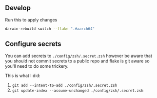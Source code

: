 ## Develop

Run this to apply changes

```sh
darwin-rebuild switch --flake ".#aarch64"
```

## Configure secrets

You can add secrets to `./config/zsh/.secret.zsh` however be aware that you should not commit secrets to a public repo and flake is git aware so you'll need to do some trickery.

This is what I did:

1. `git add --intent-to-add ./config/zsh/.secret.zsh`
2. `git update-index --assume-unchanged ./config/zsh/.secret.zsh`
